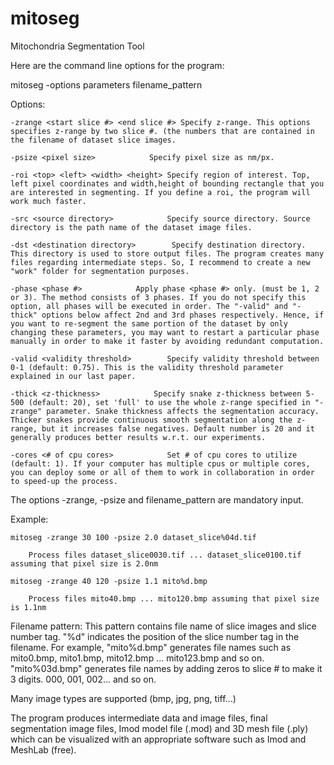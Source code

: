 # mitoseg
Mitochondria Segmentation Tool

Here are the command line options for the program:

mitoseg -options parameters filename_pattern

Options:

    -zrange <start slice #> <end slice #> Specify z-range. This options specifies z-range by two slice #. (the numbers that are contained in the filename of dataset slice images.

    -psize <pixel size>            Specify pixel size as nm/px.

    -roi <top> <left> <width> <height> Specify region of interest. Top, left pixel coordinates and width,height of bounding rectangle that you are interested in segmenting. If you define a roi, the program will work much faster.

    -src <source directory>            Specify source directory. Source directory is the path name of the dataset image files.

    -dst <destination directory>        Specify destination directory. This directory is used to store output files. The program creates many files regarding intermediate steps. So, I recommend to create a new "work" folder for segmentation purposes.

    -phase <phase #>            Apply phase <phase #> only. (must be 1, 2 or 3). The method consists of 3 phases. If you do not specify this option, all phases will be executed in order. The "-valid" and "-thick" options below affect 2nd and 3rd phases respectively. Hence, if you want to re-segment the same portion of the dataset by only changing these parameters, you may want to restart a particular phase manually in order to make it faster by avoiding redundant computation.

    -valid <validity threshold>        Specify validity threshold between 0-1 (default: 0.75). This is the validity threshold parameter explained in our last paper.

    -thick <z-thickness>            Specify snake z-thickness between 5-500 (default: 20), set 'full' to use the whole z-range specified in "-zrange" parameter. Snake thickness affects the segmentation accuracy. Thicker snakes provide continuous smooth segmentation along the z-range, but it increases false negatives. Default number is 20 and it generally produces better results w.r.t. our experiments.

    -cores <# of cpu cores>            Set # of cpu cores to utilize (default: 1). If your computer has multiple cpus or multiple cores, you can deploy some or all of them to work in collaboration in order to speed-up the process.

The options -zrange, -psize and filename_pattern are mandatory input.

Example:

    mitoseg -zrange 30 100 -psize 2.0 dataset_slice%04d.tif
    
        Process files dataset_slice0030.tif ... dataset_slice0100.tif assuming that pixel size is 2.0nm
        
    mitoseg -zrange 40 120 -psize 1.1 mito%d.bmp
    
        Process files mito40.bmp ... mito120.bmp assuming that pixel size is 1.1nm

Filename pattern: This pattern contains file name of slice images and slice number tag. "%d" indicates the position of the slice number tag in the filename. For example, "mito%d.bmp" generates file names such as mito0.bmp, mito1.bmp, mito12.bmp ... mito123.bmp and so on.
"mito%03d.bmp" generates file names by adding zeros to slice # to make it 3 digits. 000, 001, 002... and so on.

Many image types are supported (bmp, jpg, png, tiff...)

The program produces intermediate data and image files, final segmentation image files, Imod model file (.mod) and 3D mesh file (.ply) which can be visualized with an appropriate software such as Imod and MeshLab (free).
